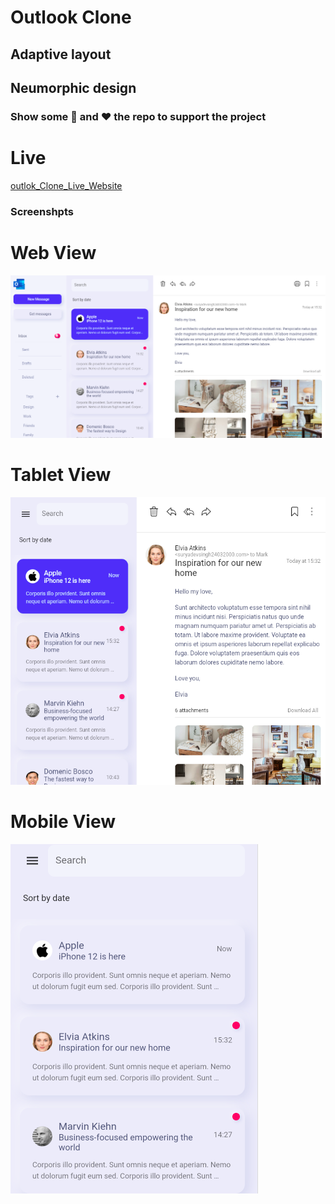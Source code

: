 # Outlook Clone
## Adaptive layout  
##  Neumorphic design
### Show some 🌟 and ❤️ the repo to support the project

# Live


<a href="https://outlook-aab40.web.app/#/">outlok_Clone_Live_Website</a>


### Screenshpts 
 
 # Web View 
 <p>
      <img src="https://github.com/suryadevsingh/outlook/blob/master/assets/Screenshot/outlook1.png" alt="outlook_Clone.com">
  
 </p>

 # Tablet View 
 <p>
      <img src="https://github.com/suryadevsingh/outlook/blob/master/assets/Screenshot/outlook2.png" alt="outlook_Clone.com">
  
 </p>


 # Mobile View 
 <p>
      <img src="https://github.com/suryadevsingh/outlook/blob/master/assets/Screenshot/outlook3.png" alt="outlook_Clone.com">
  
 </p>

